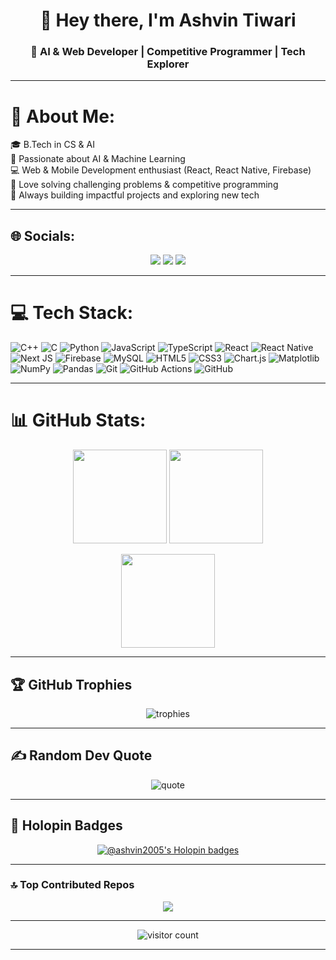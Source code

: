 <h1 align="center">👋 Hey there, I'm Ashvin Tiwari</h1>
<h3 align="center">🚀 AI & Web Developer | Competitive Programmer | Tech Explorer</h3>

---

# 💫 About Me:
🎓 B.Tech in CS & AI  
🤖 Passionate about AI & Machine Learning  
💻 Web & Mobile Development enthusiast (React, React Native, Firebase)  
🧩 Love solving challenging problems & competitive programming  
🚀 Always building impactful projects and exploring new tech  

---

## 🌐 Socials:
<p align="center">
  <a href="https://instagram.com/ashnotvin" target="_blank"><img src="https://img.shields.io/badge/Instagram-%23E4405F.svg?logo=Instagram&logoColor=white"/></a>
  <a href="https://linkedin.com/in/ashvin-tiwari" target="_blank"><img src="https://img.shields.io/badge/LinkedIn-%230077B5.svg?logo=linkedin&logoColor=white"/></a>
  <a href="mailto:ashvintiwari161@gmail.com"><img src="https://img.shields.io/badge/Email-D14836?logo=gmail&logoColor=white"/></a>
</p>

---

# 💻 Tech Stack:
<p align="center">
  
![C++](https://img.shields.io/badge/c++-%2300599C.svg?style=for-the-badge&logo=c%2B%2B&logoColor=white)
![C](https://img.shields.io/badge/c-%2300599C.svg?style=for-the-badge&logo=c&logoColor=white)
![Python](https://img.shields.io/badge/python-3670A0?style=for-the-badge&logo=python&logoColor=ffdd54)
![JavaScript](https://img.shields.io/badge/javascript-%23323330.svg?style=for-the-badge&logo=javascript&logoColor=%23F7DF1E)
![TypeScript](https://img.shields.io/badge/typescript-%23007ACC.svg?style=for-the-badge&logo=typescript&logoColor=white)
![React](https://img.shields.io/badge/react-%2320232a.svg?style=for-the-badge&logo=react&logoColor=%2361DAFB)
![React Native](https://img.shields.io/badge/react_native-%2320232a.svg?style=for-the-badge&logo=react&logoColor=%2361DAFB)
![Next JS](https://img.shields.io/badge/Next-black?style=for-the-badge&logo=next.js&logoColor=white)
![Firebase](https://img.shields.io/badge/firebase-%23039BE5.svg?style=for-the-badge&logo=firebase)
![MySQL](https://img.shields.io/badge/mysql-4479A1.svg?style=for-the-badge&logo=mysql&logoColor=white)
![HTML5](https://img.shields.io/badge/html5-%23E34F26.svg?style=for-the-badge&logo=html5&logoColor=white)
![CSS3](https://img.shields.io/badge/css3-%231572B6.svg?style=for-the-badge&logo=css3&logoColor=white)
![Chart.js](https://img.shields.io/badge/chart.js-F5788D.svg?style=for-the-badge&logo=chart.js&logoColor=white)
![Matplotlib](https://img.shields.io/badge/Matplotlib-%23ffffff.svg?style=for-the-badge&logo=Matplotlib&logoColor=black)
![NumPy](https://img.shields.io/badge/numpy-%23013243.svg?style=for-the-badge&logo=numpy&logoColor=white)
![Pandas](https://img.shields.io/badge/pandas-%23150458.svg?style=for-the-badge&logo=pandas&logoColor=white)
![Git](https://img.shields.io/badge/git-%23F05033.svg?style=for-the-badge&logo=git&logoColor=white)
![GitHub Actions](https://img.shields.io/badge/github%20actions-%232671E5.svg?style=for-the-badge&logo=githubactions&logoColor=white)
![GitHub](https://img.shields.io/badge/github-%23121011.svg?style=for-the-badge&logo=github&logoColor=white)

</p>

---

# 📊 GitHub Stats:
<p align="center">
  <img src="https://github-readme-stats.vercel.app/api?username=ashvin2005&theme=dark&hide_border=false&include_all_commits=true&count_private=false" height="150px"/>
  <img src="https://nirzak-streak-stats.vercel.app/?user=ashvin2005&theme=dark&hide_border=false" height="150px"/>
</p>

<p align="center">
  <img src="https://github-readme-stats.vercel.app/api/top-langs/?username=ashvin2005&theme=dark&hide_border=false&layout=compact" height="150px"/>
</p>

---

## 🏆 GitHub Trophies
<p align="center">
  <img src="https://github-profile-trophy.vercel.app/?username=ashvin2005&theme=dark&no-frame=false&no-bg=false&margin-w=4" alt="trophies"/>
</p>

---

## ✍️ Random Dev Quote
<p align="center">
  <img src="https://quotes-github-readme.vercel.app/api?type=horizontal&theme=dark" alt="quote"/>
</p>

---

## 🧠 Holopin Badges
<p align="center">
  <a href="https://holopin.io/@ashvin2005">
    <img src="https://holopin.me/ashvin2005" alt="@ashvin2005's Holopin badges"/>
  </a>
</p>

---

### 🔝 Top Contributed Repos
<p align="center">
  <img src="https://github-contributor-stats.vercel.app/api?username=ashvin2005&limit=5&theme=dark&combine_all_yearly_contributions=true"/>
</p>

---

<p align="center">
  <img src="https://visitcount.itsvg.in/api?id=ashvin2005&icon=0&color=0" alt="visitor count"/>
</p>

---

<!-- Proudly created with GPRM ( https://gprm.itsvg.in ) -->

